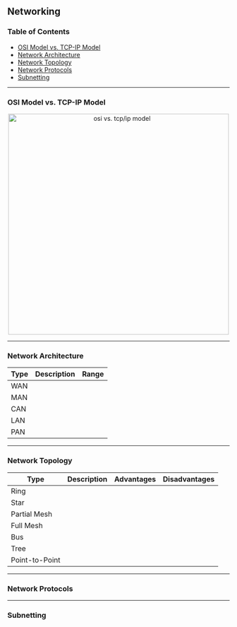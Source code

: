 ## Networking

### Table of Contents
- [OSI Model vs. TCP-IP Model](#osi-model-vs-tcp-ip-model)
- [Network Architecture](#network-architecture)
- [Network Topology](#network-topology)
- [Network Protocols](#network-protocols)
- [Subnetting](#subnetting)


---
### OSI Model vs. TCP-IP Model

<p align='center'>
<img src="https://github.com/kariemoorman/cybersecurity-toolkit/blob/main/images/osi_tcpip_models.png?raw=true" alt='osi vs. tcp/ip model' style="height:500px;"/></p>


---

### Network Architecture

| Type | Description | Range |
|-----|----|----|
| WAN | | |
| MAN | | |
| CAN | | |
| LAN | | |
| PAN | | |

---

### Network Topology

| Type | Description | Advantages | Disadvantages |
|-----|----|----|----|
|Ring | | | |
|Star | | | |
|Partial Mesh | | | |
|Full Mesh | | | |
|Bus | | | |
|Tree | | | |
|Point-to-Point | | | |


---

### Network Protocols



---

### Subnetting
